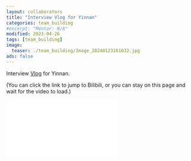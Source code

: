 ```yaml
---
layout: collaborators
title: "Interview Vlog for Yinnan"
categories: team_building
#excerpt: "Mentor: N/A"
modified: 2023-04-26
tags: [team_building]
image:
  teaser: ./team_building/Image_20240123161032.jpg
ads: false
---
```

 
Interview <a href= "https://www.bilibili.com/video/BV1uo4y1L7Rw/?spm_id_from=333.999.0.0">Vlog</a> for Yinnan. 

(You can click the link to jump to Bilibili, or you can stay on this page and wait for the video to load.)

<iframe src="//player.bilibili.com/player.html?aid=400453803&bvid=BV1uo4y1L7Rw&cid=1109968759&p=1" scrolling="no" border="0" frameborder="no" framespacing="0" allowfullscreen="true"> </iframe>